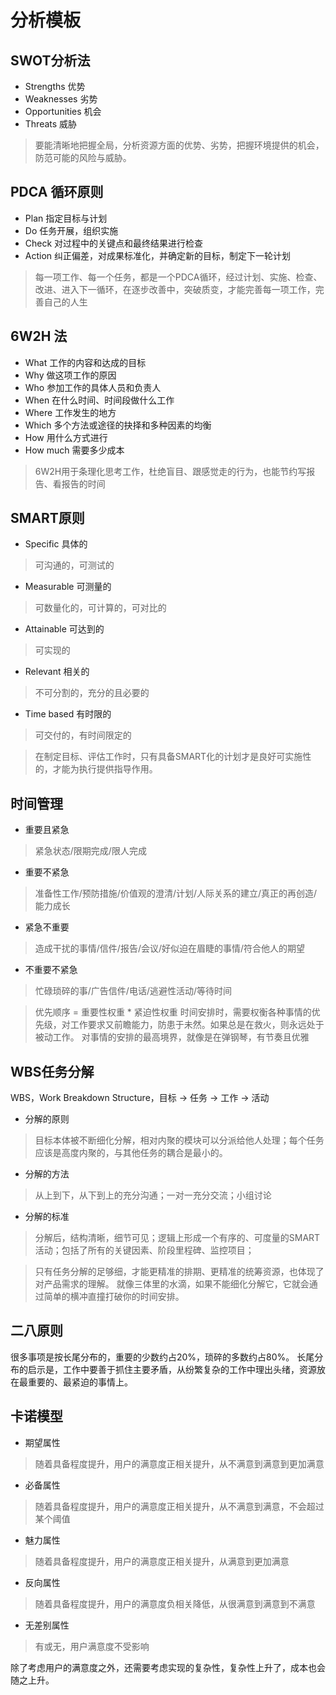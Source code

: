 # 分析模板

## SWOT分析法
+ Strengths 优势
+ Weaknesses 劣势
+ Opportunities 机会
+ Threats 威胁

> 要能清晰地把握全局，分析资源方面的优势、劣势，把握环境提供的机会，防范可能的风险与威胁。

## PDCA 循环原则 
+ Plan 指定目标与计划
+ Do 任务开展，组织实施
+ Check 对过程中的关键点和最终结果进行检查
+ Action 纠正偏差，对成果标准化，并确定新的目标，制定下一轮计划

> 每一项工作、每一个任务，都是一个PDCA循环，经过计划、实施、检查、改进、进入下一循环，在逐步改善中，突破质变，才能完善每一项工作，完善自己的人生

## 6W2H 法
+ What 工作的内容和达成的目标
+ Why 做这项工作的原因
+ Who 参加工作的具体人员和负责人
+ When 在什么时间、时间段做什么工作
+ Where 工作发生的地方
+ Which 多个方法或途径的抉择和多种因素的均衡
+ How 用什么方式进行
+ How much 需要多少成本

> 6W2H用于条理化思考工作，杜绝盲目、跟感觉走的行为，也能节约写报告、看报告的时间

## SMART原则
+ Specific 具体的
> 可沟通的，可测试的
+ Measurable 可测量的
> 可数量化的，可计算的，可对比的
+ Attainable 可达到的
> 可实现的
+ Relevant 相关的
> 不可分割的，充分的且必要的
+ Time based 有时限的
> 可交付的，有时间限定的

> 在制定目标、评估工作时，只有具备SMART化的计划才是良好可实施性的，才能为执行提供指导作用。

## 时间管理
+ 重要且紧急
> 紧急状态/限期完成/限人完成
+ 重要不紧急
> 准备性工作/预防措施/价值观的澄清/计划/人际关系的建立/真正的再创造/能力成长
+ 紧急不重要
> 造成干扰的事情/信件/报告/会议/好似迫在眉睫的事情/符合他人的期望
+ 不重要不紧急
>忙碌琐碎的事/广告信件/电话/逃避性活动/等待时间

> 优先顺序 = 重要性权重 * 紧迫性权重
> 时间安排时，需要权衡各种事情的优先级，对工作要求又前瞻能力，防患于未然。如果总是在救火，则永远处于被动工作。
> 对事情的安排的最高境界，就像是在弹钢琴，有节奏且优雅

## WBS任务分解
WBS，Work Breakdown Structure，目标 -> 任务 -> 工作 -> 活动
+ 分解的原则
> 目标本体被不断细化分解，相对内聚的模块可以分派给他人处理；每个任务应该是高度内聚的，与其他任务的耦合是最小的。
+ 分解的方法
> 从上到下，从下到上的充分沟通；一对一充分交流；小组讨论
+ 分解的标准
> 分解后，结构清晰，细节可见；逻辑上形成一个有序的、可度量的SMART活动；包括了所有的关键因素、阶段里程碑、监控项目；

> 只有任务分解的足够细，才能更精准的排期、更精准的统筹资源，也体现了对产品需求的理解。
> 就像三体里的水滴，如果不能细化分解它，它就会通过简单的横冲直撞打破你的时间安排。

## 二八原则
很多事项是按长尾分布的，重要的少数约占20%，琐碎的多数约占80%。
长尾分布的启示是，工作中要善于抓住主要矛盾，从纷繁复杂的工作中理出头绪，资源放在最重要的、最紧迫的事情上。

## 卡诺模型
+ 期望属性
> 随着具备程度提升，用户的满意度正相关提升，从不满意到满意到更加满意
+ 必备属性
> 随着具备程度提升，用户的满意度正相关提升，从不满意到满意，不会超过某个阈值
+ 魅力属性
> 随着具备程度提升，用户的满意度正相关提升，从满意到更加满意
+ 反向属性
> 随着具备程度提升，用户的满意度负相关降低，从很满意到满意到不满意
+ 无差别属性
> 有或无，用户满意度不受影响

除了考虑用户的满意度之外，还需要考虑实现的复杂性，复杂性上升了，成本也会随之上升。